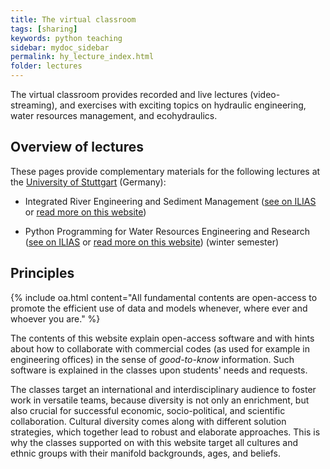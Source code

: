 ```yaml
---
title: The virtual classroom
tags: [sharing]
keywords: python teaching
sidebar: mydoc_sidebar
permalink: hy_lecture_index.html
folder: lectures
---
```


The virtual classroom provides recorded and live lectures (video-streaming), and exercises with exciting topics on hydraulic engineering, water resources management, and ecohydraulics. 

## Overview of lectures
These pages provide complementary materials for the following lectures at the [University of Stuttgart](https://www.iws.uni-stuttgart.de/en/) (Germany):

- Integrated River Engineering and Sediment Management ([see on ILIAS](https://ilias3.uni-stuttgart.de/goto_Uni_Stuttgart_crs_1855964.html) or [read more on this website](hy_assignments.html#irme))

- Python Programming for Water Resources Engineering and Research ([see on ILIAS](https://ilias3.uni-stuttgart.de/goto_Uni_Stuttgart_crs_2101155.html) or [read more on this website](hy_assignments.html#pywrm)) (winter semester)


## Principles 

{% include oa.html content="All fundamental contents are open-access to promote the efficient use of data and models whenever, where ever and whoever you are." %}

The contents of this website explain open-access software and with hints about how to collaborate with commercial codes (as used for example in engineering offices) in the sense of *good-to-know* information. Such software is explained in the classes upon students' needs and requests.

The classes target an international and interdisciplinary audience to foster work in versatile teams, because diversity is not only an enrichment, but also crucial for successful economic, socio-political, and scientific collaboration. Cultural diversity comes along with different solution strategies, which together lead to robust and elaborate approaches. This is why the classes supported on with this website target all cultures and ethnic groups with their manifold backgrounds, ages, and beliefs. 


